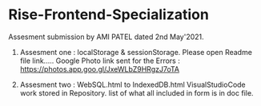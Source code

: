 # Rise-Frontend-Specialization


Assesment submission by AMI PATEL dated 2nd May'2021.

1. Assesment one : localStorage & sessionStorage.
Please open Readme file  link.....
Google Photo link sent for the Errors : https://photos.app.goo.gl/JxeWLbZ9HRgzJ7oTA 

2. Assesment two : WebSQL.html to IndexedDB.html
VisualStudioCode work stored in Repository.
list of what all included in form is in doc file.



